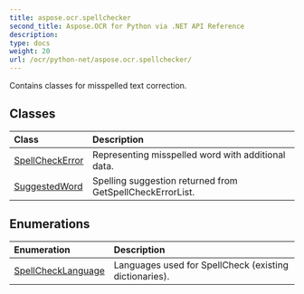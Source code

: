 ```yaml
---
title: aspose.ocr.spellchecker
second_title: Aspose.OCR for Python via .NET API Reference
description: 
type: docs
weight: 20
url: /ocr/python-net/aspose.ocr.spellchecker/
---
```



Contains classes for misspelled text correction.

## Classes
| Class | Description |
| :- | :- |
|[SpellCheckError](/ocr/python-net/aspose.ocr.spellchecker/spellcheckerror/)|Representing misspelled word with additional data.|
|[SuggestedWord](/ocr/python-net/aspose.ocr.spellchecker/suggestedword/)|Spelling suggestion returned from GetSpellCheckErrorList.|
## Enumerations
| Enumeration | Description |
| :- | :- |
|[SpellCheckLanguage](/ocr/python-net/aspose.ocr.spellchecker/spellchecklanguage/)|Languages used for SpellCheck (existing dictionaries).|
